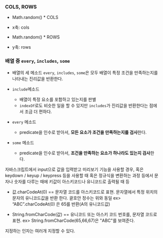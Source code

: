  ### COLS, ROWS
 - Math.random() * COLS 
  - x축: cols
 
 - Math.random() * ROWS
  - y축: rows
  

###  배열 중 `every`, `includes`, `some`
- 배열의 세 메소드 `every`, `includes`, `some`은 모두 배열이 특정 조건을 만족하는지를 나타내는 진리값을 반환한다.
- `include`메소드
  - 배열이 특정 요소를 포함하고 있는지를 판별
  - `indexOf`로도 비슷한 일을 할 수 있지만 `includes`가 진리값을 반환한다는 점에서 조금 더 편하다.
 
- `every` 메소드
  - predicate을 인수로 받아서, **모든 요소가 조건을 만족하는지를 검사**한다.
  
 
- `some` 메소드
  - predicate을 인수로 받아서, **조건을 만족하는 요소가 하나라도 있는지 검사**한다.



자바스크립트에서 input으로 값을 입력받고 미리보기 기능을 사용할 경우,
혹은 keydown / keyup / keypress 등을 사용할 때 혹은 정규식을 변환하는 과정 등에서
문자나 숫자를 다루는 때에 키값이 아스키코드나 유니코드로 출력될 때 등

* 값.charCodeAt(0) == 문자열 코드를 아스키코드로 표현.
문자열에서 특정 위치의 문자의 유니코드값을 반환 한다. 괄호안 정수는 위와 동일
  ex> “ABC”.charCodeAt(0) 은 65를 반환(A의 유니코드값)


* String.fromCharCode(값) == 유니코드 또는 아스키 코드 번호를, 문자열 코드로 표현.
  ex> String.fromCharCode(65,66,67)은 "ABC"를 보여준다.

지정하는 인자는 여러개 지정할 수 있다.


